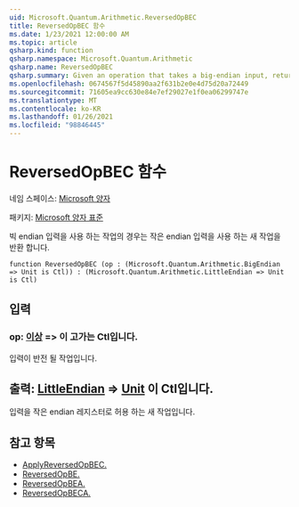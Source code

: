 ```yaml
---
uid: Microsoft.Quantum.Arithmetic.ReversedOpBEC
title: ReversedOpBEC 함수
ms.date: 1/23/2021 12:00:00 AM
ms.topic: article
qsharp.kind: function
qsharp.namespace: Microsoft.Quantum.Arithmetic
qsharp.name: ReversedOpBEC
qsharp.summary: Given an operation that takes a big-endian input, returns a new operation that takes a little-endian input.
ms.openlocfilehash: 0674567f5d45890aa2f631b2e0e4d75d20a72449
ms.sourcegitcommit: 71605ea9cc630e84e7ef29027e1f0ea06299747e
ms.translationtype: MT
ms.contentlocale: ko-KR
ms.lasthandoff: 01/26/2021
ms.locfileid: "98846445"
---
```

# <a name="reversedopbec-function"></a>ReversedOpBEC 함수

네임 스페이스: [Microsoft 양자](xref:Microsoft.Quantum.Arithmetic)

패키지: [Microsoft 양자 표준](https://nuget.org/packages/Microsoft.Quantum.Standard)


빅 endian 입력을 사용 하는 작업의 경우는 작은 endian 입력을 사용 하는 새 작업을 반환 합니다.

```qsharp
function ReversedOpBEC (op : (Microsoft.Quantum.Arithmetic.BigEndian => Unit is Ctl)) : (Microsoft.Quantum.Arithmetic.LittleEndian => Unit is Ctl)
```


## <a name="input"></a>입력

### <a name="op--bigendian--unit--is-ctl"></a>op: [이상](xref:Microsoft.Quantum.Arithmetic.BigEndian) => [](xref:microsoft.quantum.lang-ref.unit) 이 고가는 Ctl입니다.

입력이 반전 될 작업입니다.



## <a name="output--littleendian--unit--is-ctl"></a>출력: [LittleEndian](xref:Microsoft.Quantum.Arithmetic.LittleEndian) => [Unit](xref:microsoft.quantum.lang-ref.unit)  이 Ctl입니다.

입력을 작은 endian 레지스터로 허용 하는 새 작업입니다.

## <a name="see-also"></a>참고 항목

- [ApplyReversedOpBEC.](xref:Microsoft.Quantum.Arithmetic.ApplyReversedOpBEC)
- [ReversedOpBE.](xref:Microsoft.Quantum.Arithmetic.ReversedOpBE)
- [ReversedOpBEA.](xref:Microsoft.Quantum.Arithmetic.ReversedOpBEA)
- [ReversedOpBECA.](xref:Microsoft.Quantum.Arithmetic.ReversedOpBECA)